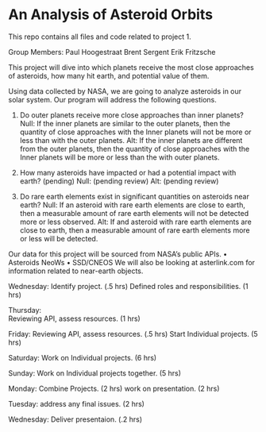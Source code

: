 # An Analysis of Asteroid Orbits
This repo contains all files and code related to project 1.

Group Members:
Paul Hoogestraat
Brent Sergent
Erik Fritzsche

This project will dive into which planets receive the most close approaches of asteroids, how many hit earth, and potential value of them.

Using data collected by NASA, we are going to analyze asteroids in our solar system. Our program will address the following questions.

1.	Do outer planets receive more close approaches than inner planets?
    Null: If the inner planets are similar to the outer planets, then the quantity of close approaches with the Inner planets will not be more or less than with the outer planets.
    Alt: If the inner planets are different from the outer planets, then the quantity of close approaches with the Inner planets will be more or less than the with outer planets.

2.  How many asteroids have impacted or had a potential impact with earth? (pending)
    Null: (pending review)
    Alt: (pending review)

3.  Do rare earth elements exist in significant quantities on asteroids near earth?
    Null: If an asteroid with rare earth elements are close to earth, then a measurable amount of rare earth elements will not be detected more or less observed.
    Alt: If and asteroid with rare earth elements are close to earth, then a measurable amount of rare earth elements more or less will be detected.
    
Our data for this project will be sourced from NASA’s public APIs.
•	Asteroids NeoWs
•	SSD/CNEOS
We will also be looking at asterlink.com for information related to near-earth objects.

Wednesday: 
Identify project. (.5 hrs)
Defined roles and responsibilities. (1 hrs)

Thursday:   
Reviewing API, assess resources. (1 hrs)

Friday:
Reviewing API, assess resources. (.5 hrs)
Start Individual projects. (5 hrs)

Saturday:
Work on Individual projects. (6 hrs)

Sunday:
Work on Individual projects together. (5 hrs)

Monday:
Combine Projects. (2 hrs)
work on presentation. (2 hrs)

Tuesday:
address any final issues. (2 hrs)

Wednesday:
Deliver presentaion. (.2 hrs)